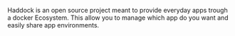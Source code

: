 Haddock is an open source project meant to provide everyday apps trough a docker Ecosystem. This allow you to manage which app do you want and easily share app environments. 
